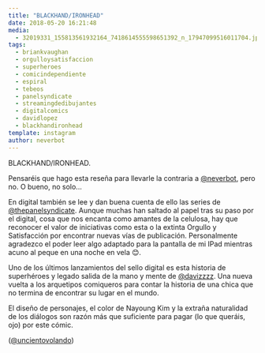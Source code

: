 ```yaml
---
title: "BLACKHAND/IRONHEAD"
date: 2018-05-20 16:21:48
media: 
  - 32019331_155813561932164_7418614555598651392_n_17947099516011704.jpg
tags: 
  - briankvaughan
  - orgulloysatisfaccion
  - superheroes
  - comicindependiente
  - espiral
  - tebeos
  - panelsyndicate
  - streamingdedibujantes
  - digitalcomics
  - davidlopez
  - blackhandironhead
template: instagram
author: neverbot
---
```


BLACKHAND/IRONHEAD.


Pensaréis que hago esta reseña para llevarle la contraria a [@neverbot](https://instagram.com/neverbot), pero no. O bueno, no solo...


En digital también se lee y dan buena cuenta de ello las series de [@thepanelsyndicate](https://instagram.com/thepanelsyndicate). Aunque muchas han saltado al papel tras su paso por el digital, cosa que nos encanta como amantes de la celulosa, hay que reconocer el valor de iniciativas como esta o la extinta Orgullo y Satisfacción por encontrar nuevas vías de publicación. Personalmente agradezco el poder leer algo adaptado para la pantalla de mi IPad mientras acuno al peque en una noche en vela 😊.


Uno de los últimos lanzamientos del sello digital es esta historia de superhéroes y legado salida de la mano y mente de [@davizzzz](https://instagram.com/davizzzz). Una nueva vuelta a los arquetipos comiqueros para contar la historia de una chica que no termina de encontrar su lugar en el mundo.


El diseño de personajes, el color de Nayoung Kim y la extraña naturalidad de los diálogos son razón más que suficiente para pagar (lo que queráis, ojo) por este cómic.


([@uncientovolando](https://instagram.com/uncientovolando))
